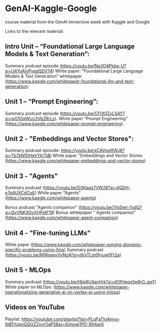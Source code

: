 # GenAI-Kaggle-Google
course material from the GenAI immersive week with Kaggle and Google

Links to the relevant material:

## Intro Unit – “Foundational Large Language Models & Text Generation”:

Summary podcast episode (https://youtu.be/Na3O4Pkbp-U?si=U4YoAlvPvqdQDV74)
White paper: “Foundational Large Language Models & Text Generation” whitepaper (https://www.kaggle.com/whitepaper-foundational-llm-and-text-generation). 

## Unit 1 – “Prompt Engineering”:

Summary podcast episode (https://youtu.be/CFtX0ZyLSAY?si=wG1OqWUv3VbZRrLs).
White paper “Prompt Engineering” (https://www.kaggle.com/whitepaper-prompt-engineering).

## Unit 2 - "Embeddings and Vector Stores":

Summary podcast episode: https://youtu.be/xCAVsst6WJ8?si=Tb7kNfDHeVYA7SBj
White paper "Embeddings and Vector Stores: (https://www.kaggle.com/whitepaper-embeddings-and-vector-stores)

## Unit 3 - "Agents"

Summary podcast (https://youtu.be/D3Kaqz7VW28?si=4QDH-e7pAUXCdCqE)
White paper "Agents" (https://www.kaggle.com/whitepaper-agents)

Bonus podcast "Agents companion" (https://youtu.be/7rbSwt-7odQ?si=QyVNKXQyXHFetF19)
Bonus whitepaper " Agents companion"(https://www.kaggle.com/whitepaper-agent-companion)

## Unit 4 - "Fine-tuning LLMs"

White paper (https://www.kaggle.com/whitepaper-solving-domains-specific-problems-using-llms)
Summary podcast (https://youtu.be/MWqspvVvNzA?si=dVxTLm0fyuw0Ft2a)

## Unit 5 - MLOps
Summary podcast (https://youtu.be/Hbk8UXavHrk?si=dOfHeqg1w8rO_ggY)
White paper on MLOps: (https://www.kaggle.com/whitepaper-operationalizing-generative-ai-on-vertex-ai-using-mlops)

## Videos on YouTube

Playlist: https://youtube.com/playlist?list=PLqFaTIg4myu-lbBTrUpoQQIzZZxvrOaP5&si=jGmxwj1PD-8XAar6
